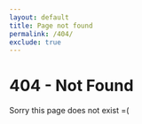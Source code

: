 ```yaml
---
layout: default
title: Page not found
permalink: /404/
exclude: true
---
```


# 404 - Not Found

Sorry this page does not exist =(
